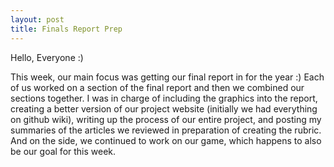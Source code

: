 ```yaml
---
layout: post
title: Finals Report Prep
---
```


Hello, Everyone :)

This week, our main focus was getting our final report in for the year :) Each of us worked on a section of the final report and then we 
combined our sections together. I was in charge of including the graphics into the report, creating a better version of our project 
website (initially we had everything on github wiki), writing up the process of our entire project, and posting my summaries of the 
articles we reviewed in preparation of creating the rubric. And on the side, we continued to work on our game, which happens to also be 
our goal for this week. 


